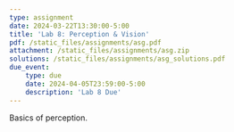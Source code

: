 ```yaml
---
type: assignment
date: 2024-03-22T13:30:00-5:00
title: 'Lab 8: Perception & Vision'
pdf: /static_files/assignments/asg.pdf
attachment: /static_files/assignments/asg.zip
solutions: /static_files/assignments/asg_solutions.pdf
due_event: 
    type: due
    date: 2024-04-05T23:59:00-5:00
    description: 'Lab 8 Due'
---
```

Basics of perception.
